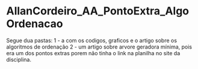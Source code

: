 # AllanCordeiro_AA_PontoExtra_AlgoOrdenacao
Segue dua pastas:
1 - a com os codigos, graficos e o artigo sobre os algoritmos de ordenação
2 - um artigo sobre arvore geradora mínima, pois era um dos pontos extras
porem não tinha o link na planilha no site da disciplina.
